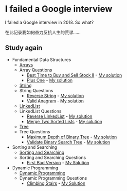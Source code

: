 # I failed a Google interview
I failed a Google interview in 2018. So what?

在此记录我如何奋力反抗人生的荒谬……

## Study again

- Fundamental Data Structures
    - [Arrays](src/fundamentaldatastructures/array/arrays.md)
    - Array Questions
        - [Best Time to Buy and Sell Stock II](https://leetcode.com/problems/best-time-to-buy-and-sell-stock-ii/) - [My solution](src/fundamentaldatastructures/array/questions/stocksell)
        - [Plus One](https://leetcode.com/problems/plus-one/) - [My solution](src/fundamentaldatastructures/array/questions/plusone)
    - [String](src/fundamentaldatastructures/string/string.md)
    - String Questions
        - [Reverse String](https://leetcode.com/problems/reverse-string/) - [My solution](src/fundamentaldatastructures/string/questions/reversestring)
        - [Valid Anagram](https://leetcode.com/problems/valid-anagram/) - [My solution](src/fundamentaldatastructures/string/questions/anagram)
    - [LinkedList](src/fundamentaldatastructures/linkedlist/linkedlist.md)
    - LinkedList Questions
        - [Reverse LinkedList](https://leetcode.com/problems/reverse-linked-list/) - [My solution](src/fundamentaldatastructures/linkedlist/questions/reverselinkedlist)
        - [Merge Two Sorted Lists](https://leetcode.com/problems/merge-two-sorted-lists/submissions/) - [My solution](src/fundamentaldatastructures/linkedlist/questions/mergetwosortedlist)
    - [Tree](src/fundamentaldatastructures/trees/tree.md)
    - Tree Questions
        - [Maximum Depth of Binary Tree](https://leetcode.com/problems/maximum-depth-of-binary-tree/) - [My solution](src/fundamentaldatastructures/trees/questions/maximumdepth)
        - [Validate Binary Search Tree](https://leetcode.com/problems/validate-binary-search-tree) - [My solution](src/fundamentaldatastructures/trees/questions/validbinarysearchtree)
- Sorting and Searching
    - [Sorting and Searching](src/sortingandsearch/search.md)
    - Sorting and Searching Questions
        - [First Bad Version](https://leetcode.com/problems/first-bad-version/) - [My Solution](src/sortingandsearch/questions/firstbadversion)
- Dynamic Programming
    - [Dynamic Programming](src/dynamicprogramming/dynamicprogramming.md)  
    - Dynamic Programming Questions
        - [Climbing Stairs](https://leetcode.com/problems/climbing-stairs/) - [My Solution](src/dynamicprogramming/questions/climbingstairs)